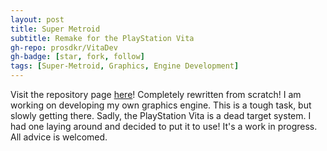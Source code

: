```yaml
---
layout: post
title: Super Metroid
subtitle: Remake for the PlayStation Vita
gh-repo: prosdkr/VitaDev
gh-badge: [star, fork, follow]
tags: [Super-Metroid, Graphics, Engine Development]
---
```

Visit the repository page [here](http://www.prosdkr.github.io/VitaDev)!
Completely rewritten from scratch! I am working on developing my own graphics engine. This is a tough task, but slowly getting there. Sadly, the PlayStation Vita is a dead target system. I had one laying around and decided to put it to use! It's a work in progress. All advice is welcomed.
